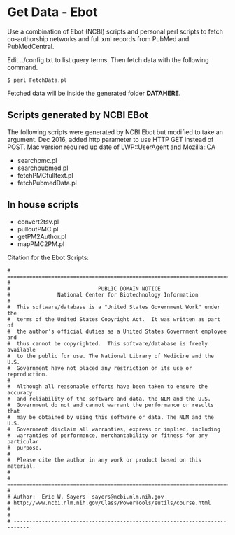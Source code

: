 # Get Data - Ebot

Use a combination of Ebot (NCBI) scripts and personal perl scripts to fetch co-authorship networks and full xml records from PubMed and PubMedCentral.

Edit ../config.txt to list query terms. Then fetch data with the following command.

```
$ perl FetchData.pl
```

Fetched data will be inside the generated folder **DATAHERE**.

## Scripts generated by NCBI EBot

The following scripts were generated by NCBI Ebot but modified to take an argument. Dec 2016, added http parameter to use HTTP GET instead of POST. Mac version required up date of LWP::UserAgent and Mozilla::CA

* searchpmc.pl
* searchpubmed.pl
* fetchPMCfulltext.pl
* fetchPubmedData.pl

## In house scripts

* convert2tsv.pl
* pulloutPMC.pl
* getPM2Author.pl
* mapPMC2PM.pl

Citation for the Ebot Scripts:

```
# ===========================================================================
#
#                            PUBLIC DOMAIN NOTICE
#               National Center for Biotechnology Information
#
#  This software/database is a "United States Government Work" under the
#  terms of the United States Copyright Act.  It was written as part of
#  the author's official duties as a United States Government employee and
#  thus cannot be copyrighted.  This software/database is freely available
#  to the public for use. The National Library of Medicine and the U.S.
#  Government have not placed any restriction on its use or reproduction.
#
#  Although all reasonable efforts have been taken to ensure the accuracy
#  and reliability of the software and data, the NLM and the U.S.
#  Government do not and cannot warrant the performance or results that
#  may be obtained by using this software or data. The NLM and the U.S.
#  Government disclaim all warranties, express or implied, including
#  warranties of performance, merchantability or fitness for any particular
#  purpose.
#
#  Please cite the author in any work or product based on this material.
#
# ===========================================================================
#
# Author:  Eric W. Sayers  sayers@ncbi.nlm.nih.gov
# http://www.ncbi.nlm.nih.gov/Class/PowerTools/eutils/course.html
#
#  
# ---------------------------------------------------------------------------
```

